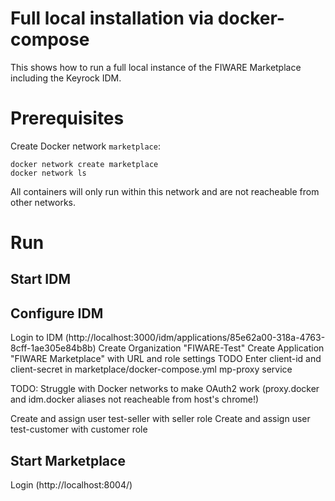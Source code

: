 # Full local installation via docker-compose

This shows how to run a full local instance of the FIWARE Marketplace including the Keyrock IDM.


# Prerequisites

Create Docker network `marketplace`:
```shell
docker network create marketplace
docker network ls
```
All containers will only run within this network and are not reacheable from other networks.



# Run

## Start IDM

## Configure IDM
Login to IDM (http://localhost:3000/idm/applications/85e62a00-318a-4763-8cff-1ae305e84b8b)
Create Organization "FIWARE-Test"
Create Application "FIWARE Marketplace" with URL and role settings TODO
Enter client-id and client-secret in marketplace/docker-compose.yml mp-proxy service

TODO: Struggle with Docker networks to make OAuth2 work (proxy.docker and idm.docker aliases not reacheable from host's chrome!)

Create and assign user test-seller with seller role
Create and assign user test-customer with customer role


## Start Marketplace

Login (http://localhost:8004/)



